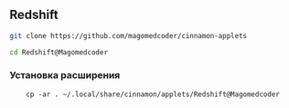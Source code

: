 ## Redshift

```sh
git clone https://github.com/magomedcoder/cinnamon-applets

cd Redshift@Magomedcoder
```

### Установка расширения

```
    cp -ar . ~/.local/share/cinnamon/applets/Redshift@Magomedcoder
```
